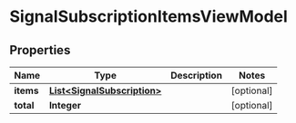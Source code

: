 # SignalSubscriptionItemsViewModel

## Properties
Name | Type | Description | Notes
------------ | ------------- | ------------- | -------------
**items** | [**List&lt;SignalSubscription&gt;**](SignalSubscription.md) |  |  [optional]
**total** | **Integer** |  |  [optional]
